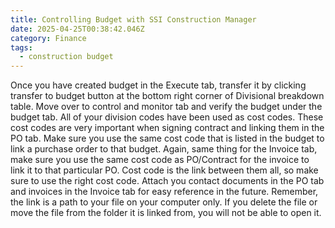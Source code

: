 ```yaml
---
title: Controlling Budget with SSI Construction Manager
date: 2025-04-25T00:38:42.046Z
category: Finance
tags:
  - construction budget
---
```

Once you have created budget in the Execute tab, transfer it by clicking transfer to budget button at the bottom right corner of Divisional breakdown table. Move over to control and monitor tab and verify the budget under the budget tab. All of your division codes have been used as cost codes. These cost codes are very important when signing contract and linking them in the PO tab. Make sure you use the same cost code that is listed in the budget to link a purchase order to that budget. Again, same thing for the Invoice tab, make sure you use the same cost code as PO/Contract for the invoice to link it to that particular PO. Cost code is the link between them all, so make sure to use the right cost code. Attach you contact documents in the PO tab and invoices in the Invoice tab for easy reference  in the future. Remember, the link is a path to your file on your computer only. If you delete the file or move the file from the folder it is linked from, you will not be able to open it.